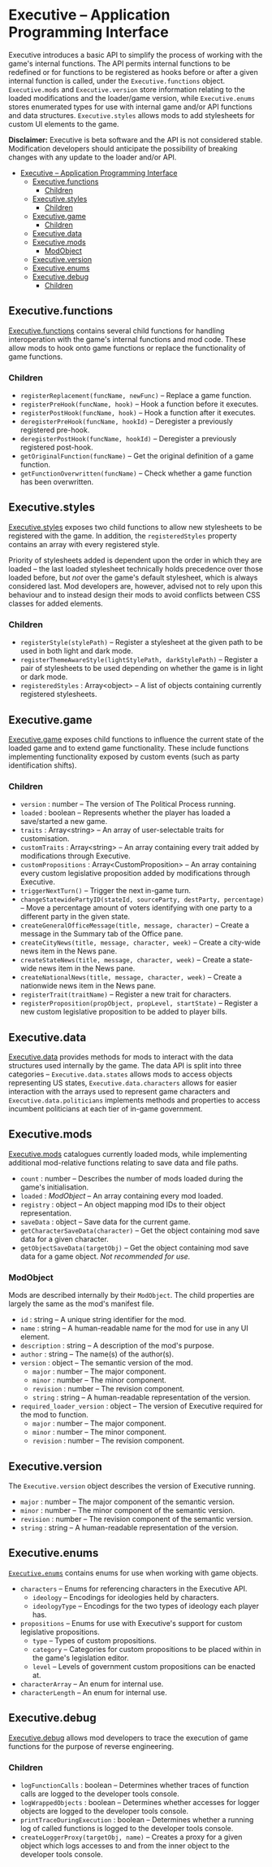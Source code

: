 # Executive – Application Programming Interface

Executive introduces a basic API to simplify the process of working with the game's internal functions. The API permits internal functions to be redefined or for functions to be registered as hooks before or after a given internal function is called, under the `Executive.functions` object. `Executive.mods` and `Executive.version` store information relating to the loaded modifications and the loader/game version, while `Executive.enums` stores enumerated types for use with internal game and/or API functions and data structures. `Executive.styles` allows mods to add stylesheets for custom UI elements to the game.

**Disclaimer:** Executive is beta software and the API is not considered stable. Modification developers should anticipate the possibility of breaking changes with any update to the loader and/or API.

- [Executive – Application Programming Interface](#executive--application-programming-interface)
  - [Executive.functions](#executivefunctions)
    - [Children](#children)
  - [Executive.styles](#executivestyles)
    - [Children](#children-1)
  - [Executive.game](#executivegame)
    - [Children](#children-2)
  - [Executive.data](#executivedata)
  - [Executive.mods](#executivemods)
    - [ModObject](#modobject)
  - [Executive.version](#executiveversion)
  - [Executive.enums](#executiveenums)
  - [Executive.debug](#executivedebug)
    - [Children](#children-3)


## Executive.functions

[Executive.functions](functions.md) contains several child functions for handling interoperation with the game's internal functions and mod code. These allow mods to hook onto game functions or replace the functionality of game functions.

### Children

- `registerReplacement(funcName, newFunc)` – Replace a game function.
- `registerPreHook(funcName, hook)` – Hook a function before it executes.
- `registerPostHook(funcName, hook)` – Hook a function after it executes.
- `deregisterPreHook(funcName, hookId)` – Deregister a previously registered pre-hook.
- `deregisterPostHook(funcName, hookId)` – Deregister a previously registered post-hook.
- `getOriginalFunction(funcName)` – Get the original definition of a game function.
- `getFunctionOverwritten(funcName)` – Check whether a game function has been overwritten.

## Executive.styles

[Executive.styles](styles.md) exposes two child functions to allow new stylesheets to be registered with the game. In addition, the `registeredStyles` property contains an array with every registered style.

Priority of stylesheets added is dependent upon the order in which they are loaded – the last loaded stylesheet technically holds precedence over those loaded before, but *not* over the game's default stylesheet, which is always considered last. Mod developers are, however, advised not to rely upon this behaviour and to instead design their mods to avoid conflicts between CSS classes for added elements.

### Children

- `registerStyle(stylePath)` – Register a stylesheet at the given path to be used in both light and dark mode.
- `registerThemeAwareStyle(lightStylePath, darkStylePath)` – Register a pair of stylesheets to be used depending on whether the game is in light or dark mode.
- `registeredStyles` : Array\<object\> – A list of objects containing currently registered stylesheets.

## Executive.game

[Executive.game](game.md) exposes child functions to influence the current state of the loaded game and to extend game functionality. These include functions implementing functionality exposed by custom events (such as party identification shifts).

### Children

- `version` : number – The version of The Political Process running.
- `loaded` : boolean – Represents whether the player has loaded a save/started a new game.
- `traits` : Array\<string\> – An array of user-selectable traits for customisation.
- `customTraits` : Array\<string\> – An array containing every trait added by modifications through Executive.
- `customPropositions` : Array\<CustomProposition\> – An array containing every custom legislative proposition added by modifications through Executive.
- `triggerNextTurn()` – Trigger the next in-game turn.
- `changeStatewidePartyID(stateId, sourceParty, destParty, percentage)` – Move a percentage amount of voters identifying with one party to a different party in the given state.
- `createGeneralOfficeMessage(title, message, character)` – Create a message in the Summary tab of the Office pane.
- `createCityNews(title, message, character, week)` – Create a city-wide news item in the News pane.
- `createStateNews(title, message, character, week)` – Create a state-wide news item in the News pane.
- `createNationalNews(title, message, character, week)` – Create a nationwide news item in the News pane.
- `registerTrait(traitName)` – Register a new trait for characters.
- `registerProposition(propObject, propLevel, startState)` – Register a new custom legislative proposition to be added to player bills.

## Executive.data

[Executive.data](data.md) provides methods for mods to interact with the data structures used internally by the game. The data API is split into three categories – `Executive.data.states` allows mods to access objects representing US states, `Executive.data.characters` allows for easier interaction with the arrays used to represent game characters and `Executive.data.politicians` implements methods and properties to access incumbent politicians at each tier of in-game government.

## Executive.mods

[Executive.mods](mods.md) catalogues currently loaded mods, while implementing additional mod-relative functions relating to save data and file paths.

- `count` : number – Describes the number of mods loaded during the game's initialisation.
- `loaded` : *ModObject* – An array containing every mod loaded.
- `registry` : object – An object mapping mod IDs to their object representation.
- `saveData` : object – Save data for the current game.
- `getCharacterSaveData(character)` – Get the object containing mod save data for a given character.
- `getObjectSaveData(targetObj)` – Get the object containing mod save data for a game object. *Not recommended for use.*

### ModObject

Mods are described internally by their `ModObject`. The child properties are largely the same as the mod's manifest file.

- `id` : string – A unique string identifier for the mod.
- `name` : string – A human-readable name for the mod for use in any UI element.
- `description` : string – A description of the mod's purpose.
- `author` : string – The name(s) of the author(s).
- `version` : object – The semantic version of the mod.
    - `major` : number – The major component.
    - `minor` : number – The minor component.
    - `revision` : number – The revision component.
    - `string` : string – A human-readable representation of the version.
- `required_loader_version` : object – The version of Executive required for the mod to function.
    - `major` : number – The major component.
    - `minor` : number – The minor component.
    - `revision` : number – The revision component.

## Executive.version

The `Executive.version` object describes the version of Executive running.

- `major` : number – The major component of the semantic version.
- `minor` : number – The minor component of the semantic version.
- `revision` : number – The revision component of the semantic version.
- `string` : string – A human-readable representation of the version.

## Executive.enums

[`Executive.enums`](enums.md) contains enums for use when working with game objects.

- `characters` – Enums for referencing characters in the Executive API.
  - `ideology` – Encodings for ideologies held by characters.
  - `ideologyType` – Encodings for the two types of ideology each player has.
- `propositions` – Enums for use with Executive's support for custom legislative propositions.
  - `type` – Types of custom propositions.
  - `category` – Categories for custom propositions to be placed within in the game's legislation editor.
  - `level` – Levels of government custom propositions can be enacted at.
- `characterArray` – An enum for internal use.
- `characterLength` – An enum for internal use.

## Executive.debug

[Executive.debug](debug.md) allows mod developers to trace the execution of game functions for the purpose of reverse engineering.

### Children

- `logFunctionCalls` : boolean – Determines whether traces of function calls are logged to the developer tools console.
- `logWrappedObjects` : boolean – Determines whether accesses for logger objects are logged to the developer tools console.
- `printTraceDuringExecution` : boolean – Determines whether a running log of called functions is logged to the developer tools console.
- `createLoggerProxy(targetObj, name)` – Creates a proxy for a given object which logs accesses to and from the inner object to the developer tools console.